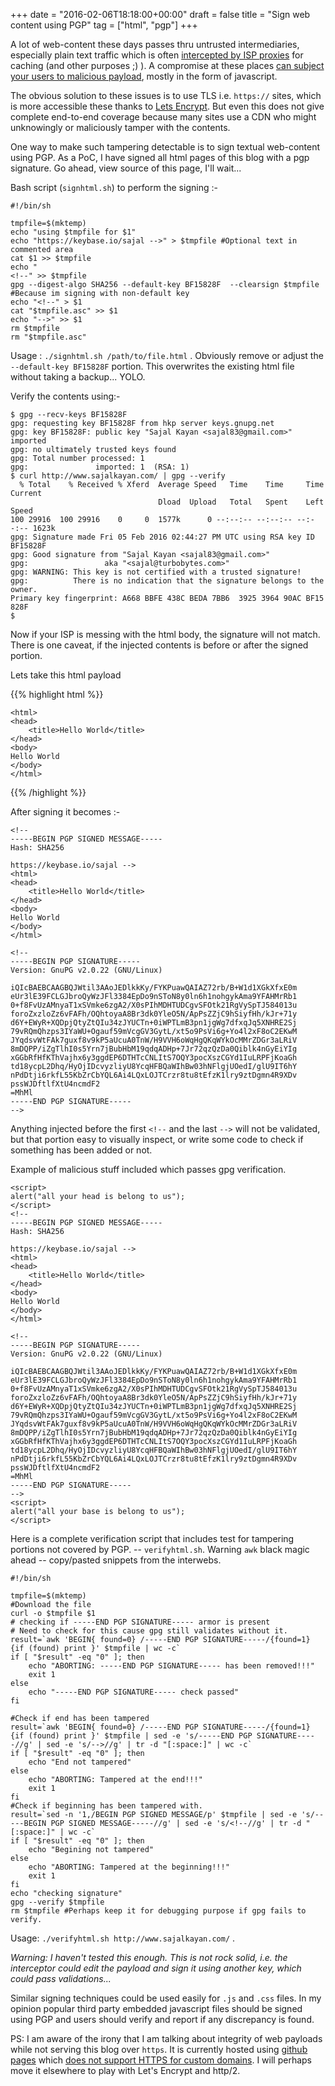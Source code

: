 +++
date = "2016-02-06T18:18:00+00:00"
draft = false
title = "Sign web content using PGP"
tag = ["html", "pgp"]
+++

A lot of web-content these days passes thru untrusted intermediaries, especially plain text traffic which is often [intercepted by ISP proxies](http://www.sajalkayan.com/4-reasons-why-i-love-my-isp.html) for caching (and other purposes ;) ). A compromise at these places [can subject your users to malicious payload](http://www.telecomasia.net/content/true-internets-proxy-compromised), mostly in the form of javascript.

The obvious solution to these issues is to use TLS i.e. `https://` sites, which is more accessible these thanks to [Lets Encrypt](https://letsencrypt.org/). But even this does not give complete end-to-end coverage because many sites use a CDN who might unknowingly or maliciously tamper with the contents. 

One way to make such tampering detectable is to sign textual web-content using PGP. As a PoC, I have signed all html pages of this blog with a pgp signature. Go ahead, view source of this page, I'll wait...

Bash script (`signhtml.sh`) to perform the signing :-
```
#!/bin/sh

tmpfile=$(mktemp)
echo "using $tmpfile for $1"
echo "https://keybase.io/sajal -->" > $tmpfile #Optional text in commented area
cat $1 >> $tmpfile
echo "
<!--" >> $tmpfile
gpg --digest-algo SHA256 --default-key BF15828F  --clearsign $tmpfile #Because im signing with non-default key
echo "<!--" > $1
cat "$tmpfile.asc" >> $1
echo "-->" >> $1
rm $tmpfile
rm "$tmpfile.asc"

```
Usage : `./signhtml.sh /path/to/file.html` . Obviously remove or adjust the `--default-key BF15828F` portion. This overwrites the existing html file without taking a backup... YOLO.

Verify the contents using:-
```
$ gpg --recv-keys BF15828F
gpg: requesting key BF15828F from hkp server keys.gnupg.net
gpg: key BF15828F: public key "Sajal Kayan <sajal83@gmail.com>" imported
gpg: no ultimately trusted keys found
gpg: Total number processed: 1
gpg:               imported: 1  (RSA: 1)
$ curl http://www.sajalkayan.com/ | gpg --verify
  % Total    % Received % Xferd  Average Speed   Time    Time     Time  Current
                                 Dload  Upload   Total   Spent    Left  Speed
100 29916  100 29916    0     0  1577k      0 --:--:-- --:--:-- --:--:-- 1623k
gpg: Signature made Fri 05 Feb 2016 02:44:27 PM UTC using RSA key ID BF15828F
gpg: Good signature from "Sajal Kayan <sajal83@gmail.com>"
gpg:                 aka "<sajal@turbobytes.com>"
gpg: WARNING: This key is not certified with a trusted signature!
gpg:          There is no indication that the signature belongs to the owner.
Primary key fingerprint: A668 BBFE 438C BEDA 7BB6  3925 3964 90AC BF15 828F
$ 
```

Now if your ISP is messing with the html body, the signature will not match. There is one caveat, if the injected contents is before or after the signed portion.

Lets take this html payload

{{% highlight html %}}
```
<html>
<head>
	<title>Hello World</title>
</head>
<body>
Hello World
</body>
</html>
```
{{% /highlight %}}

After signing it becomes :-
```
<!--
-----BEGIN PGP SIGNED MESSAGE-----
Hash: SHA256

https://keybase.io/sajal -->
<html>
<head>
	<title>Hello World</title>
</head>
<body>
Hello World
</body>
</html>

<!--
-----BEGIN PGP SIGNATURE-----
Version: GnuPG v2.0.22 (GNU/Linux)

iQIcBAEBCAAGBQJWtil3AAoJEDlkkKy/FYKPuawQAIAZ72rb/B+W1d1XGkXfxE0m
eUr3lE39FCLGJbroQyWzJFl3384EpDo9nSToN8y0ln6h1nohgykAma9YFAHMrRb1
0+f8FvUzAMnyaT1xSVmke6zgA2/X0sPIhMDHTUDCgvSFOtk21RgVySpTJ584013u
foroZxzloZz6vFAFh/OQhtoyaA8Br3dk0YleO5N/ApPsZZjC9hSiyfHh/kJr+71y
d6Y+EWyR+XQDpjQtyZtQIu34zJYUCTn+0iWPTLmB3pn1jgWg7dfxqJq5XNHRE2Sj
79vRQmQhzps3IYaWU+Ogauf59mVcgGV3GytL/xt5o9PsVi6g+Yo4l2xF8oC2EKwM
JYqdsvWtFAk7guxf8v9kP5aUcuA0TnW/H9VVH6oWqHgQKqWYkOcMMrZDGr3aLRiV
8mDQPP/iZgTlhI0s5Yrn7jBubHbM19qdqADHp+7Jr72qzQzDa0Qiblk4nGyEiYIg
xGGbRfHfKThVajhx6y3ggdEP6DTHTcCNLItS7OQY3pocXszCGYd1IuLRPFjKoaGh
td18ycpL2Dhq/HyOjIDcvyzliyU8YcqHFBQaWIhBw03hNFlgjUOedI/glU9IT6hY
nPdDtji6rkfL55KbZrCbYQL6Ai4LQxLOJTCrzr8tu8tEfzK1lry9ztDgmn4R9XDv
pssWJDftlfXtU4ncmdF2
=MhMl
-----END PGP SIGNATURE-----
-->
```

Anything injected before the first `<!--` and the last `-->` will not be validated, but that portion easy to visually inspect, or write some code to check if something has been added or not.

Example of malicious stuff included which passes gpg verification.
```
<script>
alert("all your head is belong to us");
</script>
<!--
-----BEGIN PGP SIGNED MESSAGE-----
Hash: SHA256

https://keybase.io/sajal -->
<html>
<head>
	<title>Hello World</title>
</head>
<body>
Hello World
</body>
</html>

<!--
-----BEGIN PGP SIGNATURE-----
Version: GnuPG v2.0.22 (GNU/Linux)

iQIcBAEBCAAGBQJWtil3AAoJEDlkkKy/FYKPuawQAIAZ72rb/B+W1d1XGkXfxE0m
eUr3lE39FCLGJbroQyWzJFl3384EpDo9nSToN8y0ln6h1nohgykAma9YFAHMrRb1
0+f8FvUzAMnyaT1xSVmke6zgA2/X0sPIhMDHTUDCgvSFOtk21RgVySpTJ584013u
foroZxzloZz6vFAFh/OQhtoyaA8Br3dk0YleO5N/ApPsZZjC9hSiyfHh/kJr+71y
d6Y+EWyR+XQDpjQtyZtQIu34zJYUCTn+0iWPTLmB3pn1jgWg7dfxqJq5XNHRE2Sj
79vRQmQhzps3IYaWU+Ogauf59mVcgGV3GytL/xt5o9PsVi6g+Yo4l2xF8oC2EKwM
JYqdsvWtFAk7guxf8v9kP5aUcuA0TnW/H9VVH6oWqHgQKqWYkOcMMrZDGr3aLRiV
8mDQPP/iZgTlhI0s5Yrn7jBubHbM19qdqADHp+7Jr72qzQzDa0Qiblk4nGyEiYIg
xGGbRfHfKThVajhx6y3ggdEP6DTHTcCNLItS7OQY3pocXszCGYd1IuLRPFjKoaGh
td18ycpL2Dhq/HyOjIDcvyzliyU8YcqHFBQaWIhBw03hNFlgjUOedI/glU9IT6hY
nPdDtji6rkfL55KbZrCbYQL6Ai4LQxLOJTCrzr8tu8tEfzK1lry9ztDgmn4R9XDv
pssWJDftlfXtU4ncmdF2
=MhMl
-----END PGP SIGNATURE-----
-->
<script>
alert("all your base is belong to us");
</script>
```

Here is a complete verification script that includes test for tampering portions not covered by PGP. -- `verifyhtml.sh`. Warning `awk` black magic ahead -- copy/pasted snippets from the interwebs.

```
#!/bin/sh

tmpfile=$(mktemp)
#Download the file
curl -o $tmpfile $1
# checking if -----END PGP SIGNATURE----- armor is present
# Need to check for this cause gpg still validates without it.
result=`awk 'BEGIN{ found=0} /-----END PGP SIGNATURE-----/{found=1}  {if (found) print }' $tmpfile | wc -c`
if [ "$result" -eq "0" ]; then
	echo "ABORTING: -----END PGP SIGNATURE----- has been removed!!!"
	exit 1
else
	echo "-----END PGP SIGNATURE----- check passed"
fi

#Check if end has been tampered
result=`awk 'BEGIN{ found=0} /-----END PGP SIGNATURE-----/{found=1}  {if (found) print }' $tmpfile | sed -e 's/-----END PGP SIGNATURE-----//g' | sed -e 's/-->//g' | tr -d "[:space:]" | wc -c`
if [ "$result" -eq "0" ]; then
	echo "End not tampered"
else
	echo "ABORTING: Tampered at the end!!!"
	exit 1
fi
#Check if beginning has been tampered with.
result=`sed -n '1,/BEGIN PGP SIGNED MESSAGE/p' $tmpfile | sed -e 's/-----BEGIN PGP SIGNED MESSAGE-----//g' | sed -e 's/<!--//g' | tr -d "[:space:]" | wc -c`
if [ "$result" -eq "0" ]; then
	echo "Begining not tampered"
else
	echo "ABORTING: Tampered at the beginning!!!"
	exit 1
fi
echo "checking signature"
gpg --verify $tmpfile
rm $tmpfile #Perhaps keep it for debugging purpose if gpg fails to verify.
```
Usage: `./verifyhtml.sh http://www.sajalkayan.com/` . 

*Warning: I haven't tested this enough. This is not rock solid, i.e. the interceptor could edit the payload and sign it using another key, which could pass validations...*

Similar signing techniques could be used easily for `.js` and `.css` files. In my opinion popular third party embedded javascript files should be signed using PGP and users should verify and report if any discrepancy is found.

PS: I am aware of the irony that I am talking about integrity of web payloads while not serving this blog over `https`. It is currently hosted using [github pages](https://pages.github.com/) which [does not support HTTPS for custom domains](https://github.com/isaacs/github/issues/156). I will perhaps move it elsewhere to play with Let's Encrypt and http/2.